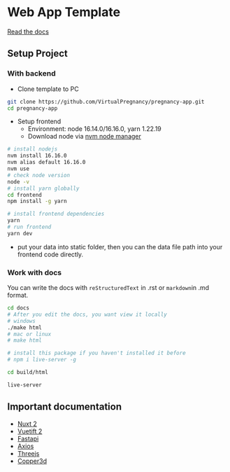 # Web App Template

[Read the docs](https://pregnancy-app.readthedocs.io/en/latest/pregnancy_app/index.html)

## Setup Project

### With backend

- Clone template to PC

```sh
git clone https://github.com/VirtualPregnancy/pregnancy-app.git
cd pregnancy-app
```


- Setup frontend
    - Environment: node 16.14.0/16.16.0, yarn 1.22.19
   - Download node via [nvm node manager](https://github.com/nvm-sh/nvm#installing-and-updating)

```sh
# install nodejs
nvm install 16.16.0
nvm alias default 16.16.0
nvm use
# check node version
node -v
# install yarn globally
cd frontend
npm install -g yarn

# install frontend dependencies
yarn
# run frontend
yarn dev
```



- put your data into static folder, then you can the data file path into your frontend code directly.



[readthedocs]: https://app.readthedocs.org/projects/pregnancy-app/builds/28996834/
[readthedocs-url]: https://pregnancy-app.readthedocs.io/en/latest/pregnancy_app/index.html

### Work with docs

You can write the docs with `reStructuredText` in .rst or `markdown`in .md format.

```sh
cd docs
# After you edit the docs, you want view it locally
# windows
./make html 
# mac or linux
# make html

# install this package if you haven't installed it before
# npm i live-server -g

cd build/html

live-server
```

## Important documentation

- [Nuxt 2](https://v2.nuxt.com/docs/get-started/routing)
- [Vuetift 2](https://v2.vuetifyjs.com/en/getting-started/installation/)
- [Fastapi](https://fastapi.tiangolo.com/)
- [Axios](https://axios-http.com/docs/intro)
- [Threejs](https://threejs.org/docs/)
- [Copper3d](https://github.com/LinkunGao/copper3d_visualisation)